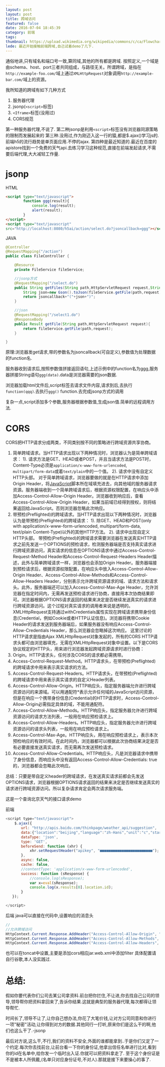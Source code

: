 ```yaml
---
layout: post
layout: post
title: 跨域访问
featured: false
date: 2016-07-04 18:45:39
category: 前端
tags:
thumbnail: https://upload.wikimedia.org/wikipedia/commons/c/ca/Flowchart_showing_Simple_and_Preflight_XHR.svg
lede: 最近开始接触前端跨域,自己试着demo了几下.
---
```


通俗地讲,只有域名和端口号一致,算同域,其他的所有都是跨域.
按照定义,一个域是由schema、host、port三者共同组成，与路径无关。所谓跨域，是指在`http://example-foo.com/`域上通过`XMLHttpRequest`对象调用`http://example-bar.com/`域上的资源。

我所知道的跨域有如下几种方式
1. 服务器代理
2. jsonp(`<script>`标签)
3. `<Iframe>`标签(没用过)
4. CORS规范

第一种服务器代理,不说了.
第二种jsonp是利用`<script>`标签没有浏览器同源策略的限制而发展起来的
第三种.没用过,作为刚迈入这一行的猿,都是$.ajax()学习js的.前端h5的流行趋势是单页面应用.不停的ajax.
第四种是最近知道的.最近在百度的apistore找到一个免费的天气api.去练习学习这种规范,直接在前端发起请求,不需要后端代理,大大减轻工作量.

# jsonp
HTML
```html
<script type="text/javascript">
        function ggg(result){
            console.log(result);
            alert(result);
        }
</script>
<script type="text/javascript" 
src="http://localhost:8080/h5ai/action/select.do?jsoncallback=ggg"></script>
```
JAVA
```java
@Controller
@RequestMapping("/action")
public class FileController {

    @Resource
    private FileService fileService;

    //jsonp方式
    @RequestMapping("/select.do")
	public String getFiles(String path,HttpServletRequest request,String jsoncallback){
		String json=new Gson().toJson(fileService.getFile(path,request));
		return jsoncallback+"("+json+")";  
	}

    //json
    @RequestMapping("/select1.do")
	@ResponseBody
	public Result getFile(String path,HttpServletRequest request){
		return fileService.getFile(path,request);
	}

}	
```

原理:浏览器发get请求,带的参数名为jsoncallback(可自定义),参数值为处理数据的function名. 

服务器收到请求后,按照参数值拼接返回语句,上述示例中的function名为ggg,服务器拼接String语句`ggg(data)`.data是浏览器需要的json数据.

浏览器加载html文件后,script标签去请求文件内容,请求到后,去执行`function(qqq)`.去执行`ggg()` function.去完成jsonp方式的调用


复杂一点,script添加多个参数,服务器根据参数值,生成json值.简单的远程调用方法.

# CORS

CORS把HTTP请求分成两类，不同类别按不同的策略进行跨域资源共享协商。
1. 简单跨域请求。当HTTP请求出现以下两种情况时，浏览器认为是简单跨域请求：
1). 请求方法是GET、HEAD或者POST，并且当请求方法是POST时，Content-Type必须是`application/x-www-form-urlencoded`, `multipart/form-data`或着`text/plain`中的一个值。
2). 请求中没有自定义HTTP头部。
对于简单跨域请求，浏览器要做的就是在HTTP请求中添加Origin Header，将[JavaScript](http://lib.csdn.net/base/18)脚本所在域填充进去，向其他域的服务器请求资源。服务器端收到一个简单跨域请求后，根据资源权限配置，在响应头中添加Access-Control-Allow-Origin Header。浏览器收到响应后，查看Access-Control-Allow-Origin Header，如果当前域已经得到授权，则将结果返回给JavaScript。否则浏览器忽略此次响应。
2. 带预检(Preflighted)的跨域请求。当HTTP请求出现以下两种情况时，浏览器认为是带预检(Preflighted)的跨域请求：
1). 除GET、HEAD和POST(only with application/x-www-form-urlencoded, multipart/form-data, text/plain Content-Type)以外的其他HTTP方法。
2). 请求中出现自定义HTTP头部。
带预检(Preflighted)的跨域请求需要浏览器在发送真实HTTP请求之前先发送一个OPTIONS的预检请求，检测服务器端是否支持真实请求进行跨域资源访问，真实请求的信息在OPTIONS请求中通过Access-Control-Request-Method Header和Access-Control-Request-Headers Header描述，此外与简单跨域请求一样，浏览器也会添加Origin Header。服务器端接到预检请求后，根据资源权限配置，在响应头中放入Access-Control-Allow-Origin Header、Access-Control-Allow-Methods和Access-Control-Allow-Headers Header，分别表示允许跨域资源请求的域、请求方法和请求头。此外，服务器端还可以加入Access-Control-Max-Age Header，允许浏览器在指定时间内，无需再发送预检请求进行协商，直接用本次协商结果即可。浏览器根据OPTIONS请求返回的结果来决定是否继续发送真实的请求进行跨域资源访问。这个过程对真实请求的调用者来说是透明的。
XMLHttpRequest支持通过withCredentials属性实现在跨域请求携带身份信息(Credential，例如Cookie或者HTTP认证信息)。浏览器将携带Cookie Header的请求发送到服务器端后，如果服务器没有响应Access-Control-Allow-Credentials Header，那么浏览器会忽略掉这次响应。
这里讨论的HTTP请求是指由Ajax XMLHttpRequest对象发起的，所有的CORS HTTP请求头都可由浏览器填充，无需在XMLHttpRequest对象中设置。以下是CORS协议规定的HTTP头，用来进行浏览器发起跨域资源请求时进行协商：
  1. Origin。HTTP请求头，任何涉及CORS的请求都必需携带。
  2. Access-Control-Request-Method。HTTP请求头，在带预检(Preflighted)的跨域请求中用来表示真实请求的方法。
  3. Access-Control-Request-Headers。HTTP请求头，在带预检(Preflighted)的跨域请求中用来表示真实请求的自定义Header列表。
  4. Access-Control-Allow-Origin。HTTP响应头，指定服务器端允许进行跨域资源访问的来源域。可以用通配符*表示允许任何域的JavaScript访问资源，但是在响应一个携带身份信息(Credential)的HTTP请求时，Access-Control-Allow-Origin必需指定具体的域，不能用通配符。
  5. Access-Control-Allow-Methods。HTTP响应头，指定服务器允许进行跨域资源访问的请求方法列表，一般用在响应预检请求上。
  6. Access-Control-Allow-Headers。HTTP响应头，指定服务器允许进行跨域资源访问的请求头列表，一般用在响应预检请求上。
  7. Access-Control-Max-Age。HTTP响应头，用在响应预检请求上，表示本次预检响应的有效时间。在此时间内，浏览器都可以根据此次协商结果决定是否有必要直接发送真实请求，而无需再次发送预检请求。
  8. Access-Control-Allow-Credentials。HTTP响应头，凡是浏览器请求中携带了身份信息，而响应头中没有返回Access-Control-Allow-Credentials: true的，浏览器都会忽略此次响应。

总结：只要是带自定义header的跨域请求，在发送真实请求前都会先发送OPTIONS请求，浏览器根据OPTIONS请求返回的结果来决定是否继续发送真实的请求进行跨域资源访问。所以复杂请求肯定会两次请求服务端。


这是一个查询北京天气的接口请求demo

前端
```javascript
<script type="text/javascript">
	$.ajax({  
	   url: "http://apis.baidu.com/thinkpage/weather_api/suggestion",
	   data:{"location":"beijing","language":"zh-Hans","unit":"c","start":"0","days":"3"},
	   dataType: 'json',  
	   type: 'GET',  
	   beforeSend: function (xhr) {  
		   xhr.setRequestHeader("apikey", "■■■■■■■■■■■■■■■■■■■■■■■■");  
	   },  
	   async: false,  
	   cache: false,  
	   //contentType: 'application/x-www-form-urlencoded',  
	   success: function (sResponse) {
		   //console.log(sResponse);
		   var x=eval(sResponse);
		   console.log(x.results[0].location.id);
	   }  
   });  

</script>
```
后端 java可以直接在代码中,设置响应的消息头
```java
//
//允许跨域访问  
HttpContext.Current.Response.AddHeader("Access-Control-Allow-Origin", "*");  
HttpContext.Current.Response.AddHeader("Access-Control-Allow-Methods", "POST, GET, OPTIONS,DELETE,PUT");  
HttpContext.Current.Response.AddHeader("Access-Control-Allow-Headers", "Test");  
```
也可以在toncat中设置,主要是添加cors相应jar.web.xml中添加filter
具体配置请自行谷歌,本人没实践过.




# 总结:

假如你要代表你们公司去某公司拿资料.前台把你拦住,不让进,你去找自己公司的领导,领导帮你把资料拿回来了,告诉你结果.这就是典型的服务器代理,每次都得让领导帮忙.

时间长了,领导不让了,让你自己想办法,你花了大笔价钱,让对方公司同意和你进行一项"秘密"活动,让你得到对方的数据.其他同行一打听,原来你们是这么干的啊,他们也这么干了.-jsonp

最后对方说,这么干,不行,我们的资料不安全,外面的谁都能拿到..于是你们又定了一个约定.每次你去找前台,让前台看一下你的身份证,他拿出信任名单进行比对,看到你的id在名单中,给你发一个临时出入证.你就可以把资料拿走了.
至于这个身份证是不是被本人所佩戴,(名单只对应身份证号,不对人).那就是接下来要操心的事了.

